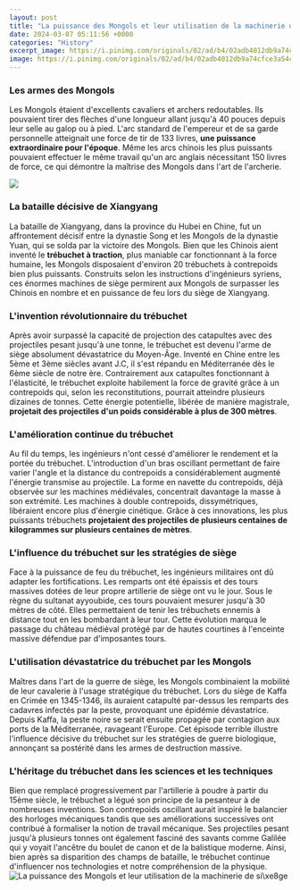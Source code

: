 ```yaml
---
layout: post
title: "La puissance des Mongols et leur utilisation de la machinerie de si\xe8ge"
date: 2024-03-07 05:11:56 +0000
categories: "History"
excerpt_image: https://i.pinimg.com/originals/02/ad/b4/02adb4012db9a74cfce3a54cd88fe9d0.jpg
image: https://i.pinimg.com/originals/02/ad/b4/02adb4012db9a74cfce3a54cd88fe9d0.jpg
---
```


### Les armes des Mongols
Les Mongols étaient d'excellents cavaliers et archers redoutables. Ils pouvaient tirer des flèches d'une longueur allant jusqu'à 40 pouces depuis leur selle au galop ou à pied. L'arc standard de l'empereur et de sa garde personnelle atteignait une force de tir de 133 livres, **une puissance extraordinaire pour l'époque**. Même les arcs chinois les plus puissants pouvaient effectuer le même travail qu'un arc anglais nécessitant 150 livres de force, ce qui démontre la maîtrise des Mongols dans l'art de l'archerie. 

![](https://www.worldhistory.org/img/c/p/1200x627/11223.jpg)
### La bataille décisive de Xiangyang
La bataille de Xiangyang, dans la province du Hubei en Chine, fut un affrontement décisif entre la dynastie Song et les Mongols de la dynastie Yuan, qui se solda par la victoire des Mongols. Bien que les Chinois aient inventé le **trébuchet à traction**, plus maniable car fonctionnant à la force humaine, les Mongols disposaient d'environ 20 trébuchets à contrepoids bien plus puissants. Construits selon les instructions d'ingénieurs syriens, ces énormes machines de siège permirent aux Mongols de surpasser les Chinois en nombre et en puissance de feu lors du siège de Xiangyang.
### L'invention révolutionnaire du trébuchet
Après avoir surpassé la capacité de projection des catapultes avec des projectiles pesant jusqu'à une tonne, le trébuchet est devenu l'arme de siège absolument dévastatrice du Moyen-Âge. Inventé en Chine entre les 5ème et 3ème siècles avant J.C, il s'est répandu en Méditerranée dès le 6ème siècle de notre ère. Contrairement aux catapultes fonctionnant à l'élasticité, le trébuchet exploite habilement la force de gravité grâce à un contrepoids qui, selon les reconstitutions, pourrait atteindre plusieurs dizaines de tonnes. Cette énergie potentielle, libérée de manière magistrale, **projetait des projectiles d'un poids considérable à plus de 300 mètres**.
### L'amélioration continue du trébuchet
Au fil du temps, les ingénieurs n'ont cessé d'améliorer le rendement et la portée du trébuchet. L'introduction d'un bras oscillant permettant de faire varier l'angle et la distance du contrepoids a considérablement augmenté l'énergie transmise au projectile. La forme en navette du contrepoids, déjà observée sur les machines médiévales, concentrait davantage la masse à son extrémité. Les machines à double contrepoids, dissymétriques, libéraient encore plus d'énergie cinétique. Grâce à ces innovations, les plus puissants trébuchets **projetaient des projectiles de plusieurs centaines de kilogrammes sur plusieurs centaines de mètres**.
### L'influence du trébuchet sur les stratégies de siège
Face à la puissance de feu du trébuchet, les ingénieurs militaires ont dû adapter les fortifications. Les remparts ont été épaissis et des tours massives dotées de leur propre artillerie de siège ont vu le jour. Sous le règne du sultanat ayyoubide, ces tours pouvaient mesurer jusqu'à 30 mètres de côté. Elles permettaient de tenir les trébuchets ennemis à distance tout en les bombardant à leur tour. Cette évolution marqua le passage du château médiéval protégé par de hautes courtines à l'enceinte massive défendue par d'imposantes tours.
### L'utilisation dévastatrice du trébuchet par les Mongols
Maîtres dans l'art de la guerre de siège, les Mongols combinaient la mobilité de leur cavalerie à l'usage stratégique du trébuchet. Lors du siège de Kaffa en Crimée en 1345-1346, ils auraient catapulté par-dessus les remparts des cadavres infectés par la peste, provoquant une épidémie dévastatrice. Depuis Kaffa, la peste noire se serait ensuite propagée par contagion aux ports de la Méditerranée, ravageant l'Europe. Cet épisode terrible illustre l'influence décisive du trébuchet sur les stratégies de guerre biologique, annonçant sa postérité dans les armes de destruction massive.
### L'héritage du trébuchet dans les sciences et les techniques
Bien que remplacé progressivement par l'artillerie à poudre à partir du 15ème siècle, le trébuchet a légué son principe de la pesanteur à de nombreuses inventions. Son contrepoids oscillant aurait inspiré le balancier des horloges mécaniques tandis que ses améliorations successives ont contribué à formaliser la notion de travail mécanique. Ses projectiles pesant jusqu'à plusieurs tonnes ont également fasciné des savants comme Galilée qui y voyait l'ancêtre du boulet de canon et de la balistique moderne. Ainsi, bien après sa disparition des champs de bataille, le trébuchet continue d'influencer nos technologies et notre compréhension de la physique.
![La puissance des Mongols et leur utilisation de la machinerie de si\xe8ge](https://i.pinimg.com/originals/02/ad/b4/02adb4012db9a74cfce3a54cd88fe9d0.jpg)